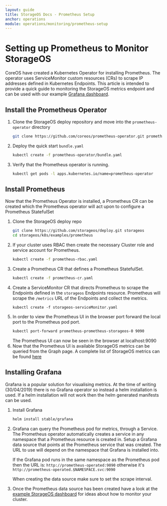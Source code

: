 ```yaml
---
layout: guide
title: StorageOS Docs - Prometheus Setup 
anchor: operations
module: operations/monitoring/prometheus-setup
---
```


# Setting up Prometheus to Monitor StorageOS

CoreOS have created a Kubernetes Operator for installing Prometheus. The
operator uses ServiceMonitor custom resources (CRs) to scrape IP addresses
defined in Kubernetes Endpoints. This article is intended to provide a quick
guide to monitoring the StorageOS metrics endpoint and can be used with our
example [Grafana dashboard](https://grafana.com/dashboards/10093).

## Install the Prometheus Operator

1. Clone the StorageOS deploy repository and move into the
   `prometheus-operator` directory
    ```bash
    git clone https://github.com/coreos/prometheus-operator.git prometheus-operator
    ```
1. Deploy the quick start `bundle.yaml`
    ```bash
    kubectl create -f prometheus-operator/bundle.yaml
    ```
1. Verify that the Prometheus operator is running.
   ```bash
   kubectl get pods -l apps.kubernetes.io/name=prometheus-operator
   ```

## Install Prometheus

Now that the Prometheus Operator is installed, a Prometheus CR can be created
which the Prometheus operator will act upon to configure a Prometheus StatefulSet

1. Clone the StorageOS deploy repo
   ```bash
   git clone https://github.com/storageos/deploy.git storageos
   cd storageos/k8s/examples/prometheus
   ```
1. If your cluster uses RBAC then create the necessary Cluster role and service
   account for Prometheus.
   ```bash
   kubectl create -f prometheus-rbac.yaml
   ```
1. Create a Prometheus CR that defines a Prometheus StatefulSet.
   ```bash
   kubectl create -f prometheus-cr.yaml
   ```
1. Create a ServiceMonitor CR that directs Prometheus to scrape the Endpoints
   defined in the `storageos` Endpoints resource. Prometheus will scrape the
   `/metrics` URL of the Endpoints and collect the metrics.
   ```
   kubectl create -f storageos-serviceMonitor.yaml
   ```
1. In order to view the Prometheus UI in the browser port forward the local
   port to the Prometheus pod port.
   ```bash
   kubectl port-forward prometheus-prometheus-storageos-0 9090
   ```
   The Prometheus UI can now be seen in the browser at localhost:9090
1. Now that the Prometheus UI is available StorageOS metrics can be queried
   from the Graph page. A complete list of StorageOS metrics can be found
   [here](/docs/reference/prometheus)

## Installing Grafana

Grafana is a popular solution for visualising metrics. At the time of writing
(30/04/2019) there is no Grafana operator so instead a helm installation is
used. If a helm installation will not work then the helm generated manifests
can be used.

1. Install Grafana
   ```bash
   helm install stable/grafana
   ```
1. Grafana can query the Prometheus pod for metrics, through a Service. The
   Prometheus operator automatically creates a service in any namespace that a
   Prometheus resource is created in. Setup a Grafana data source that points at
   the Prometheus service that was created. The URL to use will depend on the
   namespace that Grafana is installed into.

   If the Grafana pod runs in the same namespace as the
   Prometheus pod then the URL is: `http://prometheus-operated:9090` otherwise it's
   `http://prometheus-operated.$NAMESPACE.svc:9090`

   When creating the data source make sure to set the scrape interval.
1. Once the Prometheus data source has been created have a look at the [example
   StorageOS dashboard](https://grafana.com/dashboards/10093) for ideas about
   how to monitor your cluster.

